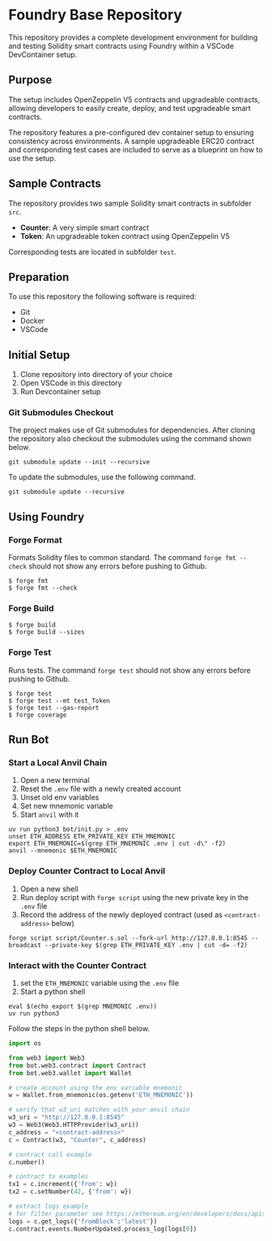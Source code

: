 # Foundry Base Repository

This repository provides a complete development environment for building and testing Solidity smart contracts using Foundry within a VSCode DevContainer setup.

## Purpose 

The setup includes OpenZeppelin V5 contracts and upgradeable contracts, allowing developers to easily create, deploy, and test upgradeable smart contracts. 

The repository features a pre-configured dev container setup to ensuring consistency across environments. 
A sample upgradeable ERC20 contract and corresponding test cases are included to serve as a blueprint on how to use the setup.

## Sample Contracts 

The repository provides two sample Solidity smart contracts in subfolder `src`.

- **Counter**: A very simple smart contract
- **Token**: An upgradeable token contract using OpenZeppelin V5

Corresponding tests are located in subfolder `test`.

## Preparation

To use this repository the following software is required:

- Git
- Docker
- VSCode

## Initial Setup

1. Clone repository into directory of your choice
1. Open VSCode in this directory
1. Run Devcontainer setup


### Git Submodules Checkout

The project makes use of Git submodules for dependencies.
After cloning the repository also checkout the submodules using the command shown below. 

```shell
git submodule update --init --recursive
```

To update the submodules, use the following command.

```shell
git submodule update --recursive
```

## Using Foundry

### Forge Format

Formats Solidity files to common standard.
The command `forge fmt --check` should not show any errors before pushing to Github.

```shell
$ forge fmt
$ forge fmt --check
```

### Forge Build

```shell
$ forge build
$ forge build --sizes
```

### Forge Test

Runs tests. 
The command `forge test` should not show any errors before pushing to Github.

```shell
$ forge test
$ forge test --mt test_Token
$ forge test --gas-report
$ forge coverage
```

## Run Bot

### Start a Local Anvil Chain

1. Open a new terminal
1. Reset the `.env` file with a newly created account
1. Unset old env variables
1. Set new mnemonic variable
1. Start `anvil` with it

```shell
uv run python3 bot/init.py > .env
unset ETH_ADDRESS ETH_PRIVATE_KEY ETH_MNEMONIC
export ETH_MNEMONIC=$(grep ETH_MNEMONIC .env | cut -d\" -f2)
anvil --mnemonic $ETH_MNEMONIC
```

### Deploy Counter Contract to Local Anvil

1. Open a new shell
1. Run deploy script with `forge script` using the new private key in the `.env` file
1. Record the address of the newly deployed contract (used as `<contract-address>` below)

```shell
forge script script/Counter.s.sol --fork-url http://127.0.0.1:8545 --broadcast --private-key $(grep ETH_PRIVATE_KEY .env | cut -d= -f2)
```

### Interact with the Counter Contract

1. set the `ETH_MNEMONIC` variable using the `.env` file
1. Start a python shell

```shell
eval $(echo export $(grep MNEMONIC .env))
uv run python3
```

Follow the steps in the python shell below.

```python
import os

from web3 import Web3
from bot.web3.contract import Contract
from bot.web3.wallet import Wallet

# create account using the env variable mnemonic
w = Wallet.from_mnemonic(os.getenv('ETH_MNEMONIC'))

# verify that w3_uri matches with your anvil chain
w3_uri = "http://127.0.0.1:8545"
w3 = Web3(Web3.HTTPProvider(w3_uri))
c_address = "<contract-address>"
c = Contract(w3, "Counter", c_address)

# contract call example
c.number()

# contract tx examples
tx1 = c.increment({'from': w})
tx2 = c.setNumber(42, {'from': w})

# extract logs example
# for filter parameter see https://ethereum.org/en/developers/docs/apis/json-rpc/#eth_getlogs 
logs = c.get_logs({'fromBlock':'latest'})
c.contract.events.NumberUpdated.process_log(logs[0])
```